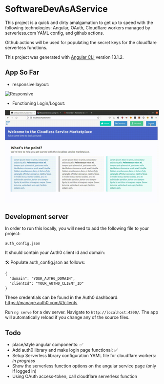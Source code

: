 # SoftwareDevAsAService
This project is a quick and dirty amalgamation to get up to speed with the following technologies: Angular, OAuth, Cloudflare workers managed by serverless.com YAML config, and github actions.

Github actions will be used for populating the secret keys for the cloudflare serverless functions.


This project was generated with [Angular CLI](https://github.com/angular/angular-cli) version 13.1.2.

## App So Far
* responsive layout: 

![Responsive](https://github.com/robert-at-pretension-io/SoftwareDevAsAService/blob/main/img/Responsive%20css%20using%20Burma%20Css.gif?raw=true)

* Functioning Login/Logout: 

![Functioning Login Flow](https://github.com/robert-at-pretension-io/SoftwareDevAsAService/blob/main/img/Login%20Flow.gif?raw=true)

## Development server

In order to run this locally, you will need to add the following file to your project:

`auth_config.json`

It should contain your Auth0 client id and domain:

🛠 Populate auth_config.json as follows:

```
{
  "domain": "YOUR_AUTH0_DOMAIN",
  "clientId": "YOUR_AUTH0_CLIENT_ID"
}
```

These credentials can be found in the Auth0 dashboard: https://manage.auth0.com/#/clients




Run `ng serve` for a dev server. Navigate to `http://localhost:4200/`. The app will automatically reload if you change any of the source files.

## Todo
* place/style angular components: ✅
* Add auth0 library and make login page functional: ✅
* Setup Serverless library configuration YAML file for cloudflare workers: *in progress*
* Show the serverless function options on the angular service page (only if logged in)
* Using OAuth access-token, call cloudflare serverless function

